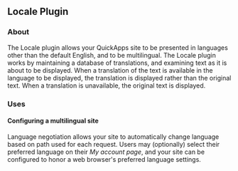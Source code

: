 Locale Plugin
-------------

### About

The Locale plugin allows your QuickApps site to be presented in languages other
than the default English, and to be multilingual. The Locale plugin works by
maintaining a database of translations, and examining text as it is about to be
displayed. When a translation of the text is available in the language to be
displayed, the translation is displayed rather than the original text. When a
translation is unavailable, the original text is displayed.

### Uses

#### Configuring a multilingual site

Language negotiation allows your site to automatically change language based on
path used for each request. Users may (optionally) select their preferred language
on their _My account page_, and your site can be configured to honor a web
browser's preferred language settings.